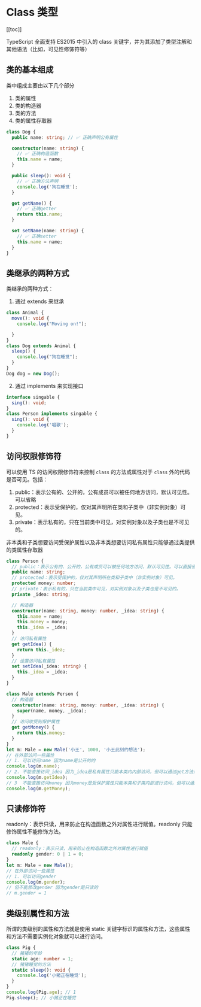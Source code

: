 # Class 类型

[[toc]]

TypeScript 全面支持 ES2015 中引入的 class 关键字，并为其添加了类型注解和其他语法（比如，可见性修饰符等）

## 类的基本组成

类中组成主要由以下几个部分

1. 类的属性
2. 类的构造器
3. 类的方法
4. 类的属性存取器

```ts
class Dog {
  public name: string; // ✅ 正确声明公有属性

  constructor(name: string) {
    // ✅ 正确构造函数
    this.name = name;
  }

  public sleep(): void {
    // ✅ 正确方法声明
    console.log('狗在睡觉');
  }

  get getName() {
    // ✅ 正确getter
    return this.name;
  }

  set setName(name: string) {
    // ✅ 正确setter
    this.name = name;
  }
}
```

## 类继承的两种方式

类继承的两种方式：

1. 通过 extends 来继承

```ts
class Animal {
  move(): void {
    console.log("Moving on!");

  }
}
class Dog extends Animal {
  sleep() {
    console.log("狗在睡觉");
  }
}
Dog dog = new Dog();
```

2. 通过 implements 来实现接口

```ts
interface singable {
  sing(): void;
}
class Person implements singable {
  sing(): void {
    console.log('唱歌');
  }
}
```

## 访问权限修饰符

可以使用 TS 的访问权限修饰符来控制 `class` 的方法或属性对于 `class` 外的代码是否可见。包括：

1. public：表示公有的、公开的，公有成员可以被任何地方访问，默认可见性。可以省略
2. protected：表示受保护的，仅对其声明所在类和子类中（非实例对象）可见。
3. private：表示私有的，只在当前类中可见，对实例对象以及子类也是不可见的。

非本类和子类想要访问受保护属性以及非本类想要访问私有属性只能够通过类提供的类属性存取器

```ts
class Person {
  // public：表示公有的、公开的，公有成员可以被任何地方访问，默认可见性。可以直接省略。
  public name: string;
  // protected：表示受保护的，仅对其声明所在类和子类中（非实例对象）可见。
  protected money: number;
  // private：表示私有的，只在当前类中可见，对实例对象以及子类也是不可见的。
  private _idea: string;

  // 构造器
  constructor(name: string, money: number, _idea: string) {
    this.name = name;
    this.money = money;
    this._idea = _idea;
  }
  // 访问私有属性
  get getIdea() {
    return this._idea;
  }
  // 设置访问私有属性
  set setIdea(_idea: string) {
    this._idea = _idea;
  }
}

class Male extends Person {
  // 构造器
  constructor(name: string, money: number, _idea: string) {
    super(name, money, _idea);
  }
  // 访问收受到保护属性
  get getMoney() {
    return this.money;
  }
}
let m: Male = new Male('小王', 1000, '小王此刻的想法');
// 在外部访问一些属性
// 1. 可以访问name 因为name是公开的的
console.log(m.name);
// 2. 不能直接访问_idea 因为_idea是私有属性只能本类内内部访问，但可以通过get方法来访问
console.log(m.getIdea);
// 3  不能直接访问money 因为money是受保护属性只能本类和子类内部进行访问，但可以通过get方法来访问
console.log(m.getMoney);
```

## 只读修饰符

readonly：表示只读，用来防止在构造函数之外对属性进行赋值。readonly 只能修饰属性不能修饰方法。

```ts
class Male {
  // readonly：表示只读，用来防止在构造函数之外对属性进行赋值
  readonly gender: 0 | 1 = 0;
}
let m: Male = new Male();
// 在外部访问一些属性
// 1. 可以访问gender
console.log(m.gender);
// 但不能修改gender 因为gender是只读的
// m.gender = 1
```

## 类级别属性和方法

所谓的类级别的属性和方法就是使用 static 关键字标识的属性和方法，这些属性和方法不需要实例化对象就可以进行访问。

```ts
class Pig {
  // 猪猪的年龄
  static age: number = 1;
  // 猪猪睡觉的方法
  static sleep(): void {
    console.log('小猪正在睡觉');
  }
}
console.log(Pig.age); // 1
Pig.sleep(); // 小猪正在睡觉
```
